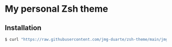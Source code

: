 # My personal Zsh theme

## Installation

```bash
$ curl "https://raw.githubusercontent.com/jmg-duarte/zsh-theme/main/jmgduarte.zsh-theme" > "$HOME/.oh-my-zsh/themes/jmg-duarte.zsh-theme"
```